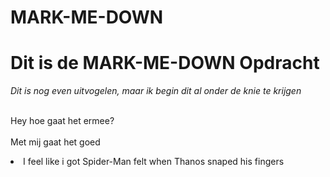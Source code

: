 # MARK-ME-DOWN
<h1>Dit is de MARK-ME-DOWN Opdracht</h1>
<i>Dit is nog even uitvogelen,</i>
<i> maar ik begin dit al onder de knie te krijgen</i>

<br>Hey hoe gaat het ermee?</br>
<br>Met mij gaat het goed</br>
<li>I feel like i got Spider-Man felt when Thanos snaped his fingers</li>

